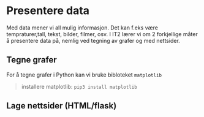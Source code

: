 # Presentere data
Med data mener vi all mulig informasjon. Det kan f.eks være tempraturer,tall, tekst, bilder, filmer, osv.
I IT2 lærer vi om 2 forkjellige måter å presentere data på, nemlig ved tegning av grafer og med nettsider.

## Tegne grafer

For å tegne grafer i Python kan vi bruke bibloteket `matplotlib`

> installere matplotlib: `pip3 install matplotlib`

## Lage nettsider (HTML/flask)
